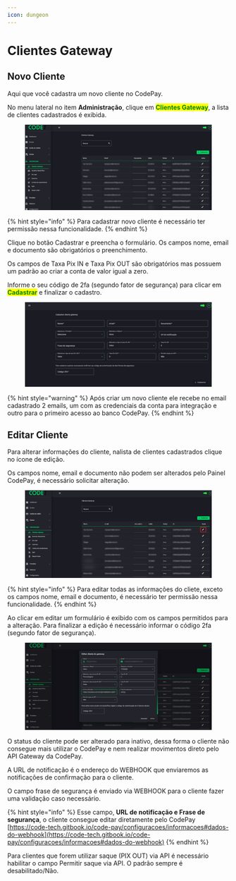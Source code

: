 ```yaml
---
icon: dungeon
---
```


# Clientes Gateway

## Novo Cliente

Aqui que você cadastra um novo cliente no CodePay.

No menu lateral no item **Administração**, clique em <mark style="color:green;">**Clientes Gateway**</mark>, a lista de clientes cadastrados é exibida.

<figure><img src="../.gitbook/assets/image (4).png" alt=""><figcaption></figcaption></figure>

{% hint style="info" %}
Para cadastrar novo cliente é necessário ter permissão nessa funcionalidade.
{% endhint %}

Clique no botão Cadastrar e preencha o formulário. Os campos nome, email e documento são obrigatórios o preenchimento.

Os campos de Taxa Pix IN e Taxa Pix OUT são obrigatórios mas possuem um padrão ao criar a conta de valor igual a zero.

Informe o seu código de 2fa (segundo fator de segurança) para clicar em <mark style="color:green;">**Cadastrar**</mark> e finalizar o cadastro.

<figure><img src="../.gitbook/assets/image (1) (1).png" alt=""><figcaption></figcaption></figure>

{% hint style="warning" %}
Após criar um novo cliente ele recebe no email cadastrado 2 emails, um com as credenciais da conta para integração e outro para o primeiro acesso ao banco CodePay.
{% endhint %}

## Editar Cliente

Para alterar informações do cliente, nalista de clientes cadastrados clique no ícone de edição.

Os campos nome, email e documento não podem ser alterados pelo Painel CodePay, é necessário solicitar alteração.

<figure><img src="../.gitbook/assets/image (2) (1).png" alt=""><figcaption></figcaption></figure>

{% hint style="info" %}
Para editar todas as informações do cliete, exceto os campos nome, email e documento, é necessário ter permissão nessa funcionalidade.
{% endhint %}

Ao clicar em editar um formulário é exibido com os campos permitidos para a alteração. Para finalizar a edição é necessário informar o código 2fa (segundo fator de segurança).

<figure><img src="../.gitbook/assets/image (3) (1).png" alt=""><figcaption></figcaption></figure>

O status do cliente pode ser alterado para inativo, dessa forma o cliente não consegue mais utilizar o CodePay e nem realizar movimentos direto pelo API Gateway da CodePay.

A URL de notificação é o endereço do WEBHOOK que enviaremos as notificações de confirmação para o cliente.&#x20;

O campo frase de segurança é enviado via WEBHOOK para o cliente fazer uma validação caso necessário.

{% hint style="info" %}
Esse campo, **URL de notificação e Frase de segurança**, o cliente consegue editar diretamente pelo CodePay\
[https://code-tech.gitbook.io/code-pay/configuracoes/informacoes#dados-do-webhook](https://code-tech.gitbook.io/code-pay/configuracoes/informacoes#dados-do-webhook)
{% endhint %}

Para clientes que forem utilizar saque (PIX OUT) via API é necessário habilitar o campo Permitir saque via API. O padrão sempre é desabilitado/Não.

